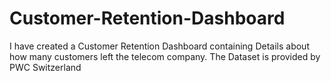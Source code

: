 # Customer-Retention-Dashboard
I have created a Customer Retention Dashboard containing Details about how many customers left the telecom company. The Dataset is provided by PWC Switzerland

